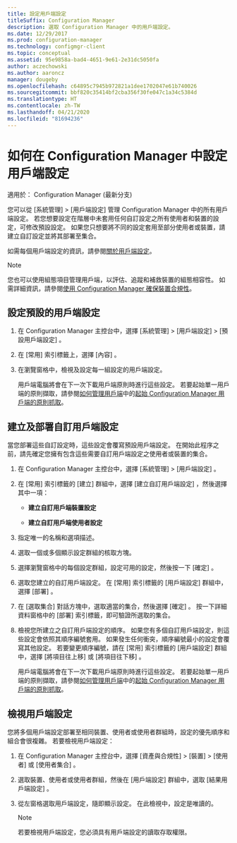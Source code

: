 ```yaml
---
title: 設定用戶端設定
titleSuffix: Configuration Manager
description: 選取 Configuration Manager 中的用戶端設定。
ms.date: 12/29/2017
ms.prod: configuration-manager
ms.technology: configmgr-client
ms.topic: conceptual
ms.assetid: 95e9858a-bad4-4651-9e61-2e31dc5050fa
author: aczechowski
ms.author: aaroncz
manager: dougeby
ms.openlocfilehash: c64895c7945b972821a1dee1702047e61b740026
ms.sourcegitcommit: bbf820c35414bf2cba356f30fe047c1a34c5384d
ms.translationtype: HT
ms.contentlocale: zh-TW
ms.lasthandoff: 04/21/2020
ms.locfileid: "81694236"
---
```

# <a name="how-to-configure-client-settings-in-configuration-manager"></a>如何在 Configuration Manager 中設定用戶端設定

適用於：  Configuration Manager (最新分支)

您可以從 [系統管理]   > [用戶端設定]  管理 Configuration Manager 中的所有用戶端設定。 若您想要設定在階層中未套用任何自訂設定之所有使用者和裝置的設定，可修改預設設定。 如果您只想要將不同的設定套用至部分使用者或裝置，請建立自訂設定並將其部署至集合。  

如需每個用戶端設定的資訊，請參閱[關於用戶端設定](../../../core/clients/deploy/about-client-settings.md)。

> [!NOTE]  
>  您也可以使用組態項目管理用戶端，以評估、追蹤和補救裝置的組態相容性。 如需詳細資訊，請參閱[使用 Configuration Manager 確保裝置合規性](../../../compliance/understand/ensure-device-compliance.md)。  

##  <a name="configure-the-default-client-settings"></a>設定預設的用戶端設定    

1. 在 Configuration Manager 主控台中，選擇 [系統管理]   > [用戶端設定]   > [預設用戶端設定]  。  

2. 在 [常用]  索引標籤上，選擇 [內容]  。  

3. 在瀏覽窗格中，檢視及設定每一組設定的用戶端設定。  

   用戶端電腦將會在下一次下載用戶端原則時進行這些設定。 若要起始單一用戶端的原則擷取，請參閱[如何管理用戶端](../../../core/clients/manage/manage-clients.md#BKMK_PolicyRetrieval)中的[起始 Configuration Manager 用戶端的原則抓取](../../../core/clients/manage/manage-clients.md)。  

##  <a name="create-and-deploy-custom-client-settings"></a>建立及部署自訂用戶端設定  
當您部署這些自訂設定時，這些設定會覆寫預設用戶端設定。 在開始此程序之前，請先確定您擁有包含這些需要自訂用戶端設定之使用者或裝置的集合。  

1. 在 Configuration Manager 主控台中，選擇 [系統管理]   > [用戶端設定]  。  

2. 在 [常用]  索引標籤的 [建立]  群組中，選擇 [建立自訂用戶端設定]  ，然後選擇其中一項：  

   -   **建立自訂用戶端裝置設定**  

   -   **建立自訂用戶端使用者設定**  

3. 指定唯一的名稱和選項描述。  

4. 選取一個或多個顯示設定群組的核取方塊。  

5. 選擇瀏覽窗格中的每個設定群組，設定可用的設定，然後按一下 [確定]  。   

6. 選取您建立的自訂用戶端設定。 在 [常用]  索引標籤的 [用戶端設定]  群組中，選擇 [部署]  。  

7. 在 [選取集合]  對話方塊中，選取適當的集合，然後選擇 [確定]  。 按一下詳細資料窗格中的 [部署]  索引標籤，即可驗證所選取的集合。  

8. 檢視您所建立之自訂用戶端設定的順序。 如果您有多個自訂用戶端設定，則這些設定會依照其順序編號套用。 如果發生任何衝突，順序編號最小的設定會覆寫其他設定。 若要變更順序編號，請在 [常用]  索引標籤的 [用戶端設定]  群組中，選擇 [將項目往上移]  或 [將項目往下移]  。  

   用戶端電腦將會在下一次下載用戶端原則時進行這些設定。 若要起始單一用戶端的原則擷取，請參閱[如何管理用戶端](../../../core/clients/manage/manage-clients.md#BKMK_PolicyRetrieval)中的[起始 Configuration Manager 用戶端的原則抓取](../../../core/clients/manage/manage-clients.md)。  



##  <a name="view-client-settings"></a>檢視用戶端設定  
 您將多個用戶端設定部署至相同裝置、使用者或使用者群組時，設定的優先順序和組合會很複雜。 若要檢視用戶端設定：  

1.  在 Configuration Manager 主控台中，選擇 [資產與合規性]   > [裝置]   > [使用者]  或 [使用者集合]  。  

3.  選取裝置、使用者或使用者群組，然後在 [用戶端設定]  群組中，選取 [結果用戶端設定]  。  

4.  從左窗格選取用戶端設定，隨即顯示設定。 在此檢視中，設定是唯讀的。 

    > [!NOTE]  
    >  若要檢視用戶端設定，您必須具有用戶端設定的讀取存取權限。  

    
